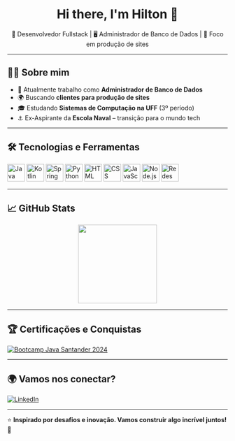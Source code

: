 <h1 align="center">Hi there, I'm Hilton 👋</h1>
<p align="center">
🚀 Desenvolvedor Fullstack | 🖥️ Administrador de Banco de Dados | 🎯 Foco em produção de sites
</p>

---

## 🧑‍💻 Sobre mim
- 💼 Atualmente trabalho como **Administrador de Banco de Dados**  
- 🌍 Buscando **clientes para produção de sites**  
- 🎓 Estudando **Sistemas de Computação na UFF** (3º período)  
- ⚓ Ex-Aspirante da **Escola Naval** – transição para o mundo tech  

---

## 🛠️ Tecnologias e Ferramentas
<p align="left">
  <img src="https://cdn.jsdelivr.net/gh/devicons/devicon/icons/java/java-original.svg" alt="Java" width="40" height="40"/>
  <img src="https://cdn.jsdelivr.net/gh/devicons/devicon/icons/kotlin/kotlin-original.svg" alt="Kotlin" width="40" height="40"/>
  <img src="https://cdn.jsdelivr.net/gh/devicons/devicon/icons/spring/spring-original.svg" alt="Spring Boot" width="40" height="40"/>
  <img src="https://cdn.jsdelivr.net/gh/devicons/devicon/icons/python/python-original.svg" alt="Python" width="40" height="40"/>
  <img src="https://cdn.jsdelivr.net/gh/devicons/devicon/icons/html5/html5-original.svg" alt="HTML" width="40" height="40"/>
  <img src="https://cdn.jsdelivr.net/gh/devicons/devicon/icons/css3/css3-original.svg" alt="CSS" width="40" height="40"/>
  <img src="https://cdn.jsdelivr.net/gh/devicons/devicon/icons/javascript/javascript-original.svg" alt="JavaScript" width="40" height="40"/>
  <img src="https://cdn.jsdelivr.net/gh/devicons/devicon/icons/nodejs/nodejs-original.svg" alt="Node.js" width="40" height="40"/>
  <img src="https://img.icons8.com/ios-filled/50/000000/network.png" alt="Redes" width="40" height="40"/>
</p>

---

## 📈 GitHub Stats
<p align="center">
  <!--<img height="180em" src="https://github-readme-stats.vercel.app/api?username=HiltonHomem&show_icons=true&theme=dark&include_all_commits=true&count_private=true"/>-->
  <img height="180em" src="https://github-readme-stats.vercel.app/api/top-langs/?username=HiltonHomem&layout=compact&langs_count=7&theme=dark"/>
</p>

---

## 🏆 Certificações e Conquistas
[![Bootcamp Java Santander 2024](https://hermes.digitalinnovation.one/tracks/df02efb1-6c02-4c30-b371-e5270fba79df.png)](https://web.dio.me/track/bootcamp-java-santander-2024)

---

## 🌍 Vamos nos conectar?
[![LinkedIn](https://img.shields.io/badge/-LinkedIn-0A66C2?style=for-the-badge&logo=linkedin&logoColor=white)](https://www.linkedin.com/in/hilton-homem/)

---

⭐️ **Inspirado por desafios e inovação. Vamos construir algo incrível juntos!** 🚀
